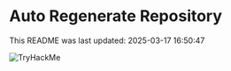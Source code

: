 # Auto Regenerate Repository

This README was last updated: 2025-03-17 16:50:47

 ![TryHackMe](https://tryhackme.com/badge/533634)